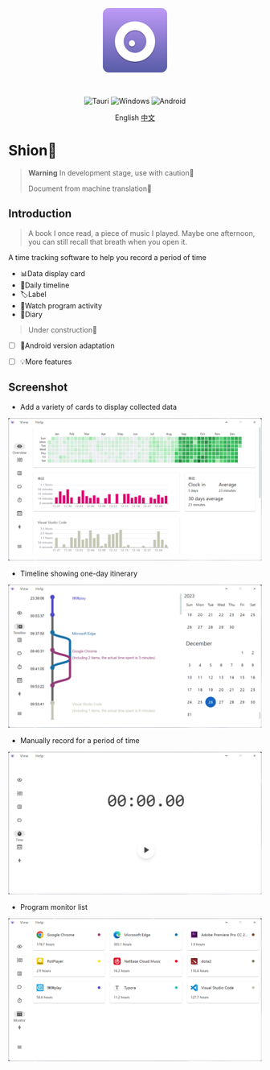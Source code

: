<p align="center">
   <a href="https://shion.app/" target="_blank">
     <img src="./docs/logo.png" width="128" height="128" alt="logo">
   </a>
</p>
<br/>

<p align="center">
  <img src="https://img.shields.io/badge/tauri-%2324C8DB.svg?style=for-the-badge&logo=tauri&logoColor=%23FFFFFF" alt="Tauri">
  <img src="https://img.shields.io/badge/Windows-0078D6?style=for-the-badge&logo=windows&logoColor=white" alt="Windows">
  <img src="https://img.shields.io/badge/Android-3DDC84?style=for-the-badge&logo=android&logoColor=white" alt="Android">
</p>
<p align="center">
   English
   <a href="./README-ZH.md">中文</a
</p>

# Shion🍂

> **Warning**
> In development stage, use with caution🚧
>
> Document from machine translation🤖



## Introduction

>A book I once read, a piece of music I played. Maybe one afternoon, you can still recall that breath when you open it.

A time tracking software to help you record a period of time

+ 📊Data display card
+ 📅Daily timeline
+ 🏷️Label
+ 👀Watch program activity
+ 📖Diary



> Under construction🚧

- [ ] 📱Android version adaptation
- [ ] 💡More features




## Screenshot

+ Add a variety of cards to display collected data

![](./docs/en-1.png)



+ Timeline showing one-day itinerary

![](./docs/en-2.png)



+ Manually record for a period of time

![](./docs/en-3.png)



+ Program monitor list

![](./docs/en-4.png)

